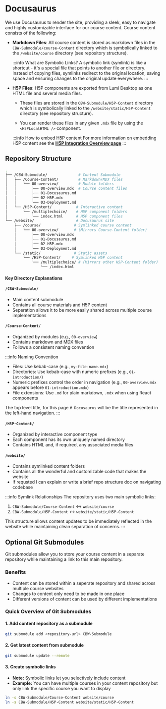 # Docusaurus

We use Docusaurus to render the site, providing a sleek, easy to navigate and highly customizable interface for our course content. Course content consists of the following:

- **Markdown Files**: All course content is stored as markdown files in the `CBW-Submodule/course-Content` directory which is symbolically linked to the `/website/course` directory (see repository structure). 
   
    :::info What are Symbolic Links?
    A symbolic link (symlink) is like a shortcut - it's a special file that points to another file or directory. Instead of copying files, symlinks redirect to the original location, saving space and ensuring changes to the original update everywhere.
    :::

- **H5P Files**: H5P components are exported from Lumi Desktop as one HTML file and several media files. 

    - These files are stored in the `CBW-Submodule/H5P-Content` directory which is symbolically linked to the   `/website/static/H5P-Content` directory (see repository structure). 

    - You can render these files in any given `.mdx` file by using the `<H5PLocalHTML />` component.

    :::info How to embed H5P content
    For more information on embedding H5P content see the [**H5P Integration Overview page**](/course/overview/H5P)
    :::

## Repository Structure

```bash title="Repository: github.com/MitchellShiell/onlineCoursePOC"
.
├── /CBW-Submodule/              # Content Submodule
│   ├── /Course-Content/         # Markdown/MDX files
│   │   └── 00-overview/         # Module folders
│   │       ├── 00-overview.mdx  # Course content files
│   │       ├── 01-Docusaurus.md
│   │       ├── 02-H5P.mdx
│   │       └── 03-Deployment.md
│   └── /H5P-Content/           # Interactive content
│       └── /multiplechoice/    # H5P component folders
│           └── index.html      # H5P component files
└── /website/                   # Docusaurus site
    ├── /course/               # Symlinked course content
    │   └── 00-overview/       # (Mirrors Course-Content folder)
    │       ├── 00-overview.mdx
    │       ├── 01-Docusaurus.md
    │       ├── 02-H5P.mdx
    │       └── 03-Deployment.md
    └── /static/               # Static assets
        └── /H5P-Content/     # Symlinked H5P content
            └── /multiplechoice/ # (Mirrors other H5P-Content folder)
                └── /index.html
```

#### Key Directory Explanations

#### `/CBW-Submodule/`
* Main content submodule
* Contains all course materials and H5P content
* Seperation allows it to be more easily shared across multiple course implementations

#### `/Course-Content/`
* Organized by modules (e.g., `00-overview`)
* Contains markdown and MDX files
* Follows a consistent naming convention

:::info Naming Convention
- Files: Use kebab-case (e.g., `my-file-name.mdx`)
- Directories: Use kebab-case with numeric prefixes (e.g., `01-introduction/`)
- Numeric prefixes control the order in navigation (e.g., `00-overview.mdx` appears before `01-introduction.mdx`)
- File extensions: Use `.md` for plain markdown, `.mdx` when using React components

The top level title, for this page `# Docusaurus` will be the title represented in the left-hand navigation.
:::

#### `/H5P-Content/`
* Organized by interactive component type
* Each component has its own uniquely named directory
* Contains HTML and, if required, any associated media files

#### `/website/`
* Contains symlinked content folders
* Contains all the wonderful and customizable code that makes the website
* If requsted I can explain or write a brief repo structure doc on navigating codebase 

:::info Symlink Relationships
The repository uses two main symbolic links:
1. `CBW-Submodule/Course-Content` ↔️ `website/course`
2. `CBW-Submodule/H5P-Content` ↔️ `website/static/H5P-Content`

This structure allows content updates to be immediately reflected in the website while maintaining clean separation of concerns.
:::

## Optional Git Submodules

Git submodules allow you to store your course content in a separate repository while maintaining a link to this main repository.

### Benefits
- Content can be stored within a seperate repository and shared across multiple course websites
- Changes to content only need to be made in one place
- Different versions of content can be used by different implementations

### Quick Overview of Git Submodules


#### 1. Add content repository as a submodule

```bash
git submodule add <repository-url> CBW-Submodule
```

#### 2. Get latest content from submodule

```bash
git submodule update --remote
```

#### 3. Create symbolic links
- **Note:** Symbolic links let you selectively include content
- **Example:** You can have multiple courses in your content repository but only link the specific course you want to display

```bash
ln -s CBW-Submodule/Course-Content website/course
ln -s CBW-Submodule/H5P-Content website/static/H5P-Content
```
